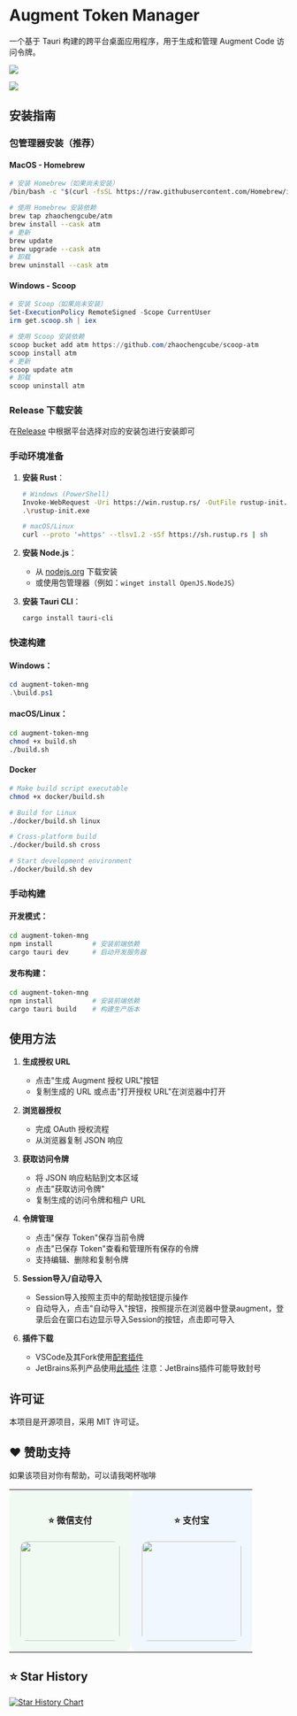 # Augment Token Manager

一个基于 Tauri 构建的跨平台桌面应用程序，用于生成和管理 Augment Code 访问令牌。

![](./3.png)

![](./4.png)

## 安装指南

### 包管理器安装（推荐）

#### MacOS - Homebrew
```bash
# 安装 Homebrew（如果尚未安装）
/bin/bash -c "$(curl -fsSL https://raw.githubusercontent.com/Homebrew/install/HEAD/install.sh)"

# 使用 Homebrew 安装依赖
brew tap zhaochengcube/atm
brew install --cask atm
# 更新
brew update
brew upgrade --cask atm
# 卸载
brew uninstall --cask atm
```

#### Windows - Scoop
```powershell
# 安装 Scoop（如果尚未安装）
Set-ExecutionPolicy RemoteSigned -Scope CurrentUser
irm get.scoop.sh | iex

# 使用 Scoop 安装依赖
scoop bucket add atm https://github.com/zhaochengcube/scoop-atm
scoop install atm
# 更新
scoop update atm
# 卸载
scoop uninstall atm
```

### Release 下载安装
在[Release](https://github.com/zhaochengcube/augment-token-mng/releases) 中根据平台选择对应的安装包进行安装即可

### 手动环境准备

1. **安装 Rust**：
   ```bash
   # Windows (PowerShell)
   Invoke-WebRequest -Uri https://win.rustup.rs/ -OutFile rustup-init.exe
   .\rustup-init.exe
   
   # macOS/Linux
   curl --proto '=https' --tlsv1.2 -sSf https://sh.rustup.rs | sh
   ```

2. **安装 Node.js**：
   - 从 [nodejs.org](https://nodejs.org/) 下载安装
   - 或使用包管理器（例如：`winget install OpenJS.NodeJS`）

3. **安装 Tauri CLI**：
   ```bash
   cargo install tauri-cli
   ```

### 快速构建

#### Windows：
```powershell
cd augment-token-mng
.\build.ps1
```

#### macOS/Linux：
```bash
cd augment-token-mng
chmod +x build.sh
./build.sh
```

#### Docker
```bash
# Make build script executable
chmod +x docker/build.sh

# Build for Linux
./docker/build.sh linux

# Cross-platform build
./docker/build.sh cross

# Start development environment
./docker/build.sh dev
```

### 手动构建

#### 开发模式：
```bash
cd augment-token-mng
npm install          # 安装前端依赖
cargo tauri dev      # 启动开发服务器
```

#### 发布构建：
```bash
cd augment-token-mng
npm install          # 安装前端依赖
cargo tauri build    # 构建生产版本
```


## 使用方法

1. **生成授权 URL**
   - 点击"生成 Augment 授权 URL"按钮
   - 复制生成的 URL 或点击"打开授权 URL"在浏览器中打开

2. **浏览器授权**
   - 完成 OAuth 授权流程
   - 从浏览器复制 JSON 响应

3. **获取访问令牌**
   - 将 JSON 响应粘贴到文本区域
   - 点击"获取访问令牌"
   - 复制生成的访问令牌和租户 URL

4. **令牌管理**
   - 点击"保存 Token"保存当前令牌
   - 点击"已保存 Token"查看和管理所有保存的令牌
   - 支持编辑、删除和复制令牌

5. **Session导入/自动导入**
   - Session导入按照主页中的帮助按钮提示操作
   - 自动导入，点击"自动导入"按钮，按照提示在浏览器中登录augment，登录后会在窗口右边显示导入Session的按钮，点击即可导入

6. **插件下载**
   - VSCode及其Fork使用[配套插件](https://github.com/zhaochengcube/augment-code-auto)
   - JetBrains系列产品使用[此插件](https://github.com/zhaochengcube/augment-token-mng/releases/download/v0.5.0/augment-token-mng-1.0.zip) 注意：JetBrains插件可能导致封号

## 许可证

本项目是开源项目，采用 MIT 许可证。

## ❤️ 赞助支持

如果该项目对你有帮助，可以请我喝杯咖啡

<table align="center">
  <tr>
    <td align="center" style="padding: 20px; background: rgba(232, 248, 236, 0.6); border-radius: 16px;">
      <h4>⭐ 微信支付</h4>
      <img src="./wx.jpg" width="180" style="border-radius: 12px;">
    </td>
    <td align="center" style="padding: 20px; background: rgba(234, 243, 255, 0.6); border-radius: 16px;">
      <h4>⭐ 支付宝</h4>
      <img src="./zfb.jpg" width="180" style="border-radius: 12px;">
    </td>
  </tr>
</table>

## ⭐ Star History

[![Star History Chart](https://api.star-history.com/svg?repos=zhaochengcube/augment-token-mng&type=Date)](https://star-history.com/#zhaochengcube/augment-token-mng&Date)

